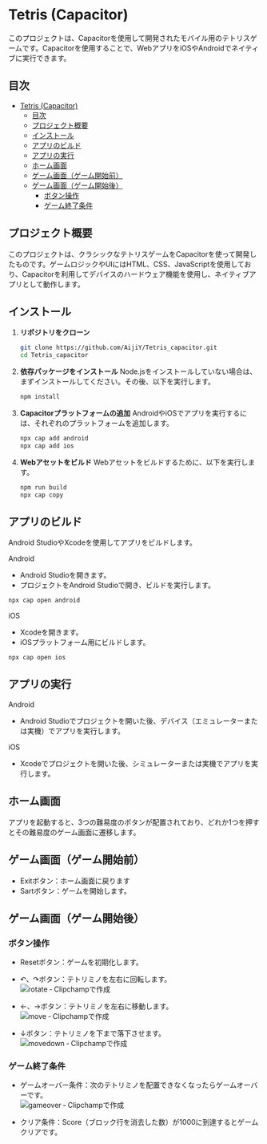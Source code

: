 # Tetris (Capacitor)

このプロジェクトは、Capacitorを使用して開発されたモバイル用のテトリスゲームです。Capacitorを使用することで、WebアプリをiOSやAndroidでネイティブに実行できます。

## 目次
- [Tetris (Capacitor)](#tetris-capacitor)
  - [目次](#目次)
  - [プロジェクト概要](#プロジェクト概要)
  - [インストール](#インストール)
  - [アプリのビルド](#アプリのビルド)
  - [アプリの実行](#アプリの実行)
  - [ホーム画面](#ホーム画面)
  - [ゲーム画面（ゲーム開始前）](#ゲーム画面ゲーム開始前)
  - [ゲーム画面（ゲーム開始後）](#ゲーム画面ゲーム開始後)
    - [ボタン操作](#ボタン操作)
    - [ゲーム終了条件](#ゲーム終了条件)

## プロジェクト概要

このプロジェクトは、クラシックなテトリスゲームをCapacitorを使って開発したものです。ゲームロジックやUIにはHTML、CSS、JavaScriptを使用しており、Capacitorを利用してデバイスのハードウェア機能を使用し、ネイティブアプリとして動作します。

## インストール

1. **リポジトリをクローン**
   
   ```bash
   git clone https://github.com/AijiY/Tetris_capacitor.git
   cd Tetris_capacitor
   ```

2. **依存パッケージをインストール**
   Node.jsをインストールしていない場合は、まずインストールしてください。その後、以下を実行します。

   ```bash
   npm install
   ```

3. **Capacitorプラットフォームの追加**
   AndroidやiOSでアプリを実行するには、それぞれのプラットフォームを追加します。

   ```bash
   npx cap add android
   npx cap add ios
   ```

4. **Webアセットをビルド**
   Webアセットをビルドするために、以下を実行します。

   ```bash
   npm run build
   npx cap copy
   ```

## アプリのビルド
   Android StudioやXcodeを使用してアプリをビルドします。

   Android
   - Android Studioを開きます。
   - プロジェクトをAndroid Studioで開き、ビルドを実行します。
   ```bash
   npx cap open android
   ```
   iOS
   - Xcodeを開きます。
   - iOSプラットフォーム用にビルドします。
   ```bash
   npx cap open ios
   ```

## アプリの実行
   Android
   - Android Studioでプロジェクトを開いた後、デバイス（エミュレーターまたは実機）でアプリを実行します。

   iOS
   - Xcodeでプロジェクトを開いた後、シミュレーターまたは実機でアプリを実行します。

## ホーム画面

アプリを起動すると、3つの難易度のボタンが配置されており、どれか1つを押すとその難易度のゲーム画面に遷移します。

## ゲーム画面（ゲーム開始前）
- Exitボタン：ホーム画面に戻ります
- Sartボタン：ゲームを開始します。

## ゲーム画面（ゲーム開始後）

### ボタン操作
- Resetボタン：ゲームを初期化します。

- ↶、↷ボタン：テトリミノを左右に回転します。
  <br>
  ![rotate ‐ Clipchampで作成](https://github.com/user-attachments/assets/87af9738-0edd-45a1-a11e-d66c0d14ee43)

- ←、→ボタン：テトリミノを左右に移動します。
  <br>
  ![move ‐ Clipchampで作成](https://github.com/user-attachments/assets/f09e3e99-1ae2-4674-a7a5-426bc9e516b0)

- ↓ボタン：テトリミノを下まで落下させます。
  <br>
  ![movedown ‐ Clipchampで作成](https://github.com/user-attachments/assets/8b5e7f2a-dc5b-4eeb-b8a9-d5ee22976b60)


### ゲーム終了条件
- ゲームオーバー条件：次のテトリミノを配置できなくなったらゲームオーバーです。
  <br>
  ![gameover ‐ Clipchampで作成](https://github.com/user-attachments/assets/9214baf8-8f66-4220-8e3f-8cb70433d020)

- クリア条件：Score（ブロック行を消去した数）が1000に到達するとゲームクリアです。